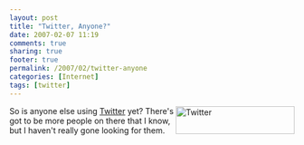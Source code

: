 ```yaml
---
layout: post
title: "Twitter, Anyone?"
date: 2007-02-07 11:19
comments: true
sharing: true
footer: true
permalink: /2007/02/twitter-anyone
categories: [Internet]
tags: [twitter]
---
```

<div class="imgRight"><a href="http://twitter.com/" target="_blank"><img alt="Twitter" src="/images/twitter.png" width="210" height="49" align="right"/></a></div>

So is anyone else using <a href="http://twitter.com/" target="_blank">Twitter</a> yet?  There's got to be more people on there that I know, but I haven't really gone looking for them.
